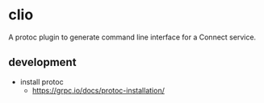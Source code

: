 # clio

A protoc plugin to generate command line interface for a Connect service.

## development

- install protoc
  - https://grpc.io/docs/protoc-installation/
